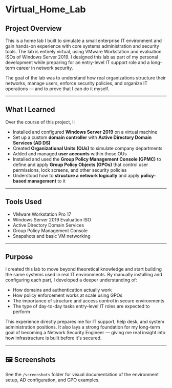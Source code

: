 # Virtual_Home_Lab

## Project Overview

This is a home lab I built to simulate a small enterprise IT environment and gain hands-on experience with core systems administration and security tools. The lab is entirely virtual, using VMware Workstation and evaluation ISOs of Windows Server 2019. I designed this lab as part of my personal development while preparing for an entry-level IT support role and a long-term career in network security.

The goal of the lab was to understand how real organizations structure their networks, manage users, enforce security policies, and organize IT operations — and to prove that I can do it myself.

---

## What I Learned

Over the course of this project, I:
- Installed and configured **Windows Server 2019** on a virtual machine
- Set up a custom **domain controller** with **Active Directory Domain Services (AD DS)**
- Created **Organizational Units (OUs)** to simulate company departments
- Added and managed **user accounts** within those OUs
- Installed and used the **Group Policy Management Console (GPMC)** to define and apply **Group Policy Objects (GPOs)** that control user permissions, lock screens, and other security policies
- Understood how to **structure a network logically** and apply **policy-based management** to it

---

## Tools Used

- VMware Workstation Pro 17  
- Windows Server 2019 Evaluation ISO  
- Active Directory Domain Services  
- Group Policy Management Console  
- Snapshots and basic VM networking  

---

## Purpose

I created this lab to move beyond theoretical knowledge and start building the same systems used in real IT environments. By manually installing and configuring each part, I developed a deeper understanding of:

- How domains and authentication actually work
- How policy enforcement works at scale using GPOs
- The importance of structure and access control in secure environments
- The type of day-to-day tasks entry-level IT roles are expected to perform

This experience directly prepares me for IT support, help desk, and system administration positions. It also lays a strong foundation for my long-term goal of becoming a Network Security Engineer — giving me real insight into how infrastructure is built before it's secured.

---

## 🖼️ Screenshots

See the `/screenshots` folder for visual documentation of the environment setup, AD configuration, and GPO examples.